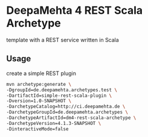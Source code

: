 # DeepaMehta 4 REST Scala Archetype

template with a REST service written in Scala

## Usage

create a simple REST plugin

```sh
mvn archetype:generate \
-DgroupId=de.deepamehta.archetypes.test \
-DartifactId=simple-rest-scala-plugin \
-Dversion=1.0-SNAPSHOT \
-DarchetypeCatalog=http://ci.deepamehta.de \
-DarchetypeGroupId=de.deepamehta.archetypes \
-DarchetypeArtifactId=dm4-rest-scala-archetype \
-DarchetypeVersion=4.1.3-SNAPSHOT \
-DinteractiveMode=false
```
